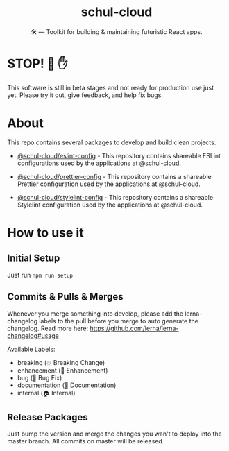 <h1 align="center">schul-cloud</h1>

<p align="center">🛠 — Toolkit for building & maintaining futuristic React apps.
</p>

# STOP! 🚧 ✋

This software is still in beta stages and not ready for production use just yet. Please try it out, give feedback, and help fix bugs.

# About

This repo contains several packages to develop and build clean projects.

* [@schul-cloud/eslint-config](./packages/eslint-config) - This repository contains shareable ESLint configurations used by the applications at @schul-cloud.

* [@schul-cloud/prettier-config](./packages/prettier-config) - This repository contains a shareable Prettier configuration used by the applications at @schul-cloud.

* [@schul-cloud/stylelint-config](./packages/stylelint-config) - This repository contains a shareable Stylelint configuration used by the applications at @schul-cloud.

# How to use it

## Initial Setup

Just run `npm run setup`

## Commits & Pulls & Merges

Whenever you merge something into develop, please add the lerna-changelog labels to the pull before you merge to auto generate the changelog.
Read more here: https://github.com/lerna/lerna-changelog#usage

Available Labels:
- breaking (💥 Breaking Change)
- enhancement (🚀 Enhancement)
- bug (🐛 Bug Fix)
- documentation (📝 Documentation)
- internal (🏠 Internal)

## Release Packages

Just bump the version and merge the changes you wan't to deploy into the master branch. All commits on master will be released.
